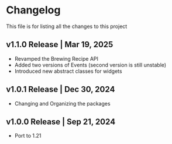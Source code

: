 # Changelog
This file is for listing all the changes to this project

## v1.1.0 Release | Mar 19, 2025
- Revamped the Brewing Recipe API
- Added two versions of Events (second version is still unstable)
- Introduced new abstract classes for widgets

## v1.0.1 Release | Dec 30, 2024
- Changing and Organizing the packages

## v1.0.0 Release | Sep 21, 2024
- Port to 1.21